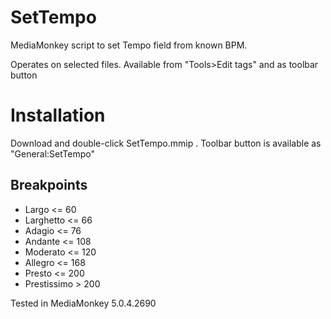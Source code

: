 # SetTempo
MediaMonkey script to set Tempo field from known BPM.

Operates on selected files. Available from "Tools>Edit tags" and as toolbar button

# Installation
Download and double-click SetTempo.mmip .
Toolbar button is available as "General:SetTempo"

## Breakpoints
- Largo <= 60
- Larghetto <= 66
- Adagio <= 76
- Andante <= 108
- Moderato <= 120
- Allegro <= 168
- Presto <= 200
- Prestissimo > 200

Tested in MediaMonkey 5.0.4.2690
